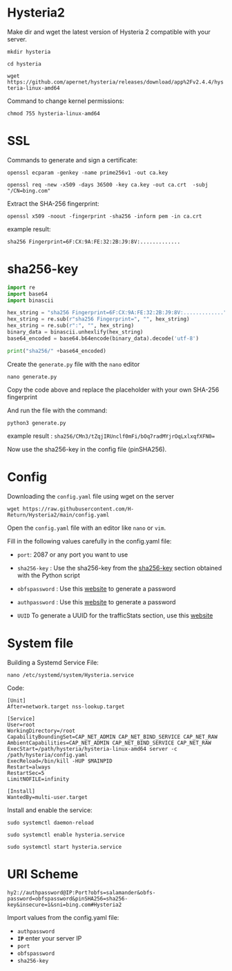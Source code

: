 # Hysteria2
Make dir and wget the latest version of Hysteria 2 compatible with your server.

`mkdir hysteria`

`cd hysteria`

`wget https://github.com/apernet/hysteria/releases/download/app%2Fv2.4.4/hysteria-linux-amd64`

Command to change kernel permissions:

`chmod 755 hysteria-linux-amd64`

# SSL
Commands to generate and sign a certificate:

`openssl ecparam -genkey -name prime256v1 -out ca.key`

`openssl req -new -x509 -days 36500 -key ca.key -out ca.crt  -subj "/CN=bing.com"`

Extract the SHA-256 fingerprint:

`openssl x509 -noout -fingerprint -sha256 -inform pem -in ca.crt`

example result:

`sha256 Fingerprint=6F:CX:9A:FE:32:2B:J9:8V:.............`

# sha256-key 
```python
import re
import base64
import binascii

hex_string = "sha256 Fingerprint=6F:CX:9A:FE:32:2B:J9:8V:............."
hex_string = re.sub(r"sha256 Fingerprint=", "", hex_string)
hex_string = re.sub(r":", "", hex_string)
binary_data = binascii.unhexlify(hex_string)
base64_encoded = base64.b64encode(binary_data).decode('utf-8')

print("sha256/" +base64_encoded)
```

Create the `generate.py` file with the `nano` editor

`nano generate.py`

Copy the code above and replace the placeholder with your own SHA-256 fingerprint

And run the file with the command:

`python3 generate.py`

example result : `sha256/CMn3/tZqjIRUnclf0mFi/bOq7radMYjrOqLxlxqfXFN0=`

Now use the sha256-key in the config file (pinSHA256).
# Config 
Downloading the `config.yaml` file using wget on the server

`wget https://raw.githubusercontent.com/H-Return/Hysteria2/main/config.yaml`

Open the `config.yaml` file with an editor like `nano` or `vim`.

Fill in the following values carefully in the config.yaml file:

- `port`: 2087 or any port you want to use

- `sha256-key` : Use the sha256-key from the [sha256-key](https://github.com/H-Return/Hysteria2?tab=readme-ov-file#sha256-key) section obtained with the Python script

- `obfspassword` : Use this [website](https://www.avast.com/random-password-generator) to generate a password

- `authpassword` : Use this [website](https://www.avast.com/random-password-generator) to generate a password

- `UUID` To generate a UUID for the trafficStats section, use this [website](https://www.uuidgenerator.net/) 
# System file
Building a Systemd Service File:

`nano /etc/systemd/system/Hysteria.service`

Code:
```
[Unit]
After=network.target nss-lookup.target

[Service]
User=root
WorkingDirectory=/root
CapabilityBoundingSet=CAP_NET_ADMIN CAP_NET_BIND_SERVICE CAP_NET_RAW
AmbientCapabilities=CAP_NET_ADMIN CAP_NET_BIND_SERVICE CAP_NET_RAW
ExecStart=/path/hysteria/hysteria-linux-amd64 server -c /path/hysteria/config.yaml
ExecReload=/bin/kill -HUP $MAINPID
Restart=always
RestartSec=5
LimitNOFILE=infinity

[Install]
WantedBy=multi-user.target
```

Install and enable the service:

`sudo systemctl daemon-reload`

`sudo systemctl enable hysteria.service`

`sudo systemctl start hysteria.service`

# URI Scheme

`hy2://authpassword@IP:Port?obfs=salamander&obfs-password=obfspassword&pinSHA256=sha256-key&insecure=1&sni=bing.com#Hysteria2`


Import values from the config.yaml file:

- `authpassword`
- **`IP`** enter your server IP
- `port`
- `obfspassword`
- `sha256-key`
